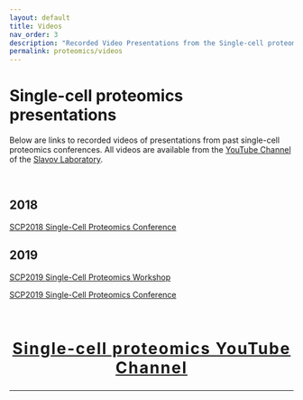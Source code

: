 ```yaml
---
layout: default
title: Videos
nav_order: 3
description: "Recorded Video Presentations from the Single-cell proteomics conference"
permalink: proteomics/videos
---
```


# Single-cell proteomics presentations
Below are links to recorded videos of presentations from past single-cell proteomics conferences. All videos are available from the [YouTube Channel](https://www.youtube.com/c/NikolaiSlavovResearch) of the [Slavov Laboratory](http://slavovlab.net).


&nbsp;


## 2018
[SCP2018 Single-Cell Proteomics Conference](https://www.youtube.com/playlist?list=PLHLRxq8iKFsK-F_1832c1TLT2Qc4Fo4DB)


## 2019
[SCP2019 Single-Cell Proteomics Workshop](https://www.youtube.com/playlist?list=PLHLRxq8iKFsLJey2MshSlUhg1lGAj0dLW)

[SCP2019 Single-Cell Proteomics Conference](https://www.youtube.com/playlist?list=PLHLRxq8iKFsJxMcKhguyKMSI7vaIYTYsV)


&nbsp;


<h2 style="letter-spacing: 2px; font-size: 28px; text-align: center; id="single-cell-proteomics-videos">
<a href="https://www.youtube.com/c/NikolaiSlavovResearch">Single-cell proteomics YouTube Channel</a>
</h2>

------------
